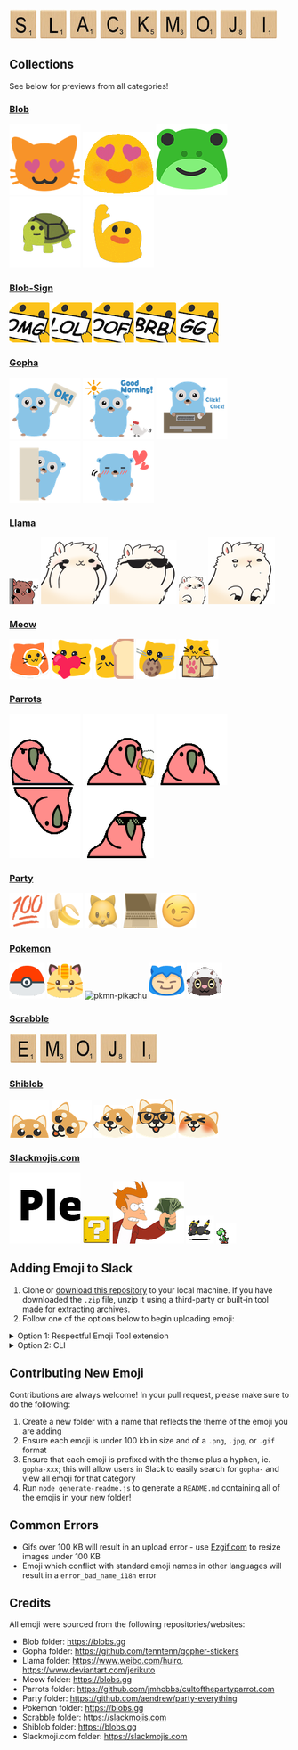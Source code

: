 ![S](examples/title/l-s.jpg) ![L](examples/title/l-l.jpg) ![A](examples/title/l-a.jpg)
![C](examples/title/l-c.jpg) ![K](examples/title/l-k.jpg) ![M](examples/title/l-m.jpg)
![O](examples/title/l-o.jpg) ![J](examples/title/l-j.jpg) ![I](examples/title/l-i.jpg)

## Collections

See below for previews from all categories!

### [Blob](emojis/blob/README.md)

![blob-catheart](examples/blob/blob-catheart.png)
![blob-love-gif](examples/blob/blob-love-gif.gif)
![blob-frog](examples/blob/blob-frog.png)
![blob-turtle-gif](examples/blob/blob-turtle-gif.gif)
![blob-wave-gif](examples/blob/blob-wave-gif.gif)

### [Blob-Sign](emojis/blob-sign/README.md)

![blob-sign-omg](examples/blob-sign/blob-sign-omg.png)
![blob-sign-lol](examples/blob-sign/blob-sign-lol.png)
![blob-sign-oof](examples/blob-sign/blob-sign-oof.png)
![blob-sign-brb](examples/blob-sign/blob-sign-brb.png)
![blob-sign-gg](examples/blob-sign/blob-sign-gg.png)

### [Gopha](emojis/gopha/README.md)

![gopha-ok](examples/gopha/gopha-ok.png)
![gopha-good-morning](examples/gopha/gopha-good-morning.png)
![gopha-work](examples/gopha/gopha-work.png)
![gopha-hide](examples/gopha/gopha-hide.png)
![gopha-lovely](examples/gopha/gopha-lovely.png)

### [Llama](emojis/llamas/README.md)

![llama-hi-gif](examples/llamas/llama-hi-gif.gif)
![llama-blush-gif](examples/llamas/llama-blush-gif.gif)
![llama-awesome-gif](examples/llamas/llama-awesome-gif.gif)
![llama-come-here-gif](examples/llamas/llama-come-here-gif.gif)
![llama-crying-gif](examples/llamas/llama-crying-gif.gif)

### [Meow](emojis/meow/README.md)

![meow-morning](examples/meow/meow-morning.png)
![meow-love](examples/meow/meow-love.png)
![meow-bread](examples/meow/meow-bread.png)
![meow-cookie](examples/meow/meow-cookie.png)
![meow-box](examples/meow/meow-box.png)

### [Parrots](emojis/parrots/README.md)

![parrot-angry](examples/parrots/parrot-angry.gif)
![parrot-beer](examples/parrots/parrot-beer.gif)
![parrot-bouncing](examples/parrots/parrot-bouncing.gif)
![parrot-aussie](examples/parrots/parrot-aussie.gif)
![parrot-cool](examples/parrots/parrot-cool.gif)

### [Party](emojis/party/README.md)

![party-100](examples/party/party-100.png)
![party-banana](examples/party/party-banana.png)
![party-cat](examples/party/party-cat.png)
![party-computer](examples/party/party-computer.png)
![party-wink](examples/party/party-wink.png)

### [Pokemon](emojis/pokemon/README.md)

![pkmn-pokeball](examples/pokemon/blob-pkmn-pokeball.png)
![pkmn-meowth](examples/pokemon/blob-pkmn-meowth.png)
![pkmn-pikachu](examples/pokemon/blob-pkmn-pikachu.pngv)
![pkmn-snorlax](examples/pokemon/blob-pkmn-snorlax.png)
![pkmn-wooloo](examples/pokemon/blob-pkmn-wooloo.gif)

### [Scrabble](emojis/scrabble/README.md)

![l-e](examples/scrabble/l-e.jpg)
![l-m](examples/scrabble/l-m.jpg)
![l-o](examples/scrabble/l-o.jpg)
![l-j](examples/scrabble/l-j.jpg)
![l-i](examples/scrabble/l-i.jpg)

### [Shiblob](emojis/scrabble/README.md)

![shiblob-peek](examples/shiblob/shiblob-peek.png)
![shiblob-photo](examples/shiblob/shiblob-photo.png)
![shiblob-reach](examples/shiblob/shiblob-reach.png)
![shiblob-nerd](examples/shiblob/shiblob-nerd.png)
![shiblob-melt](examples/shiblob/shiblob-melt.png)

### [Slackmojis.com](emojis/slackmoji.com/README.md)

![please-use-direct-message](examples/slackmoji.com/please-use-direct-message.gif)
![question](examples/slackmoji.com/question.gif)
![take-my-money](examples/slackmoji.com/take-my-money.png)
![umbreon](examples/slackmoji.com/umbreon.gif)
![yoshi](examples/slackmoji.com/yoshi.gif)

## Adding Emoji to Slack

1. Clone or [download this
   repository](https://github.com/SeanPrashad/slackmojis/archive/master.zip) to
   your local machine. If you have downloaded the `.zip` file, unzip it using a
   third-party or built-in tool made for extracting archives.
1. Follow one of the options below to begin uploading emoji:

<details>

<summary>Option 1: Respectful Emoji Tool extension</summary>

1. Open Chrome and browse to `chrome://extensions`
1. Click on the `Load unpacked` button and select the `extension` folder from
   within this repo
1. Navigate to `mySlackWorkspaceURL/customize/emoji`, where `mySlackWorkspaceURL` is the URL of your Slack workspace to begin uploading emoji

**Note**: 20 emoji will be uploaded per minute - be patient!

**Note**: This extension has been adapted from the [Neutral Face Emoji Tool](https://github.com/Fauntleroy/neutral-face-emoji-tools) and now lives
[here](https://github.com/SeanPrashad/respectful-emoji-tool#respectful-emoji-tool)!

</details>

<details>
<summary>Option 2: CLI</summary>

1.  Install [slack-emoji-upload](https://github.com/sgreben/slack-emoji-upload)
1.  Get an `xoxs-*` Slack token following
    [these instructions](https://github.com/jackellenberger/emojme#finding-a-slack-token).
    (The team/email/password approach has never worked for me, but token works great.)
1.  Stick the token in a variable, to keep it out of your shell history:

    ```
    $ read -s TOKEN
    [paste token and hit enter]
    ```

1.  Change to the directory you want to import emoji from
1.  Import them like so, substituting the name of your slack workspace. The `xargs` works
    around an open-files bug I encountered, and the rate-limit (one every 4s or 15/minute)
    is just under Slack's reported 20-request-per-minute limit.

    ```
    $ ls -1 | xargs -n 20 slack-emoji-upload -team YOUR_SLACK_TEAM -token $TOKEN -rate-limit 4s
    ```

</details>

## Contributing New Emoji

Contributions are always welcome! In your pull request, please make sure to do
the following:

1. Create a new folder with a name that reflects the theme of the emoji you are
   adding
1. Ensure each emoji is under 100 kb in size and of a `.png`, `.jpg`, or `.gif`
   format
1. Ensure that each emoji is prefixed with the theme plus a hyphen, ie.
   `gopha-xxx`; this will allow users in Slack to easily search for `gopha-` and
   view all emoji for that category
1. Run `node generate-readme.js` to generate a `README.md` containing all of the
   emojis in your new folder!

## Common Errors

- Gifs over 100 KB will result in an upload error - use
  [Ezgif.com](https://ezgif.com/optimize) to resize images under 100 KB
- Emoji which conflict with standard emoji names in other languages will
  result in a `error_bad_name_i18n` error

## Credits

All emoji were sourced from the following repositories/websites:

- Blob folder: https://blobs.gg
- Gopha folder: https://github.com/tenntenn/gopher-stickers
- Llama folder: https://www.weibo.com/huiro, https://www.deviantart.com/jerikuto
- Meow folder: https://blobs.gg
- Parrots folder: https://github.com/jmhobbs/cultofthepartyparrot.com
- Party folder: https://github.com/aendrew/party-everything
- Pokemon folder: https://blobs.gg
- Scrabble folder: https://slackmojis.com
- Shiblob folder: https://blobs.gg
- Slackmoji.com folder: https://slackmojis.com
